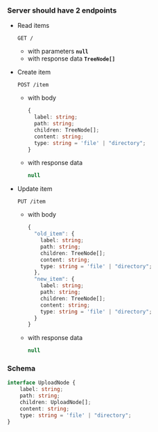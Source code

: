 ### Server should have 2 endpoints

- Read items

  ```
  GET /
  ```

  - with parameters **`null`**
  - with response data **`TreeNode[]`**

- Create item

  ```
  POST /item
  ```

  - with body

    ```ts
    {
      label: string;
      path: string;
      children: TreeNode[];
      content: string;
      type: string = 'file' | "directory";
    }
    ```

  - with response data

    ```ts
    null
    ```

- Update item

  ```
  PUT /item
  ```

  - with body

    ```ts
    {
      "old_item": {
        label: string;
        path: string;
        children: TreeNode[];
        content: string;
        type: string = 'file' | "directory";
      },
      "new_item": {
        label: string;
        path: string;
        children: TreeNode[];
        content: string;
        type: string = 'file' | "directory";
      }
    }
    ```

  - with response data

    ```ts
    null
    ```

### Schema

```typescript
interface UploadNode {
    label: string;
    path: string;
    children: UploadNode[];
    content: string;
    type: string = 'file' | "directory";
}
```
